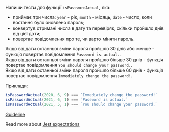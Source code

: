 Напиши тести для функції `isPasswordActual`, яка:
- приймає три числа: `year` - рік, `month` - місяць, `date` - число, коли востання було оновлено пароль;
- конвертує отримані числа в дату та перевіряє, скільки пройшло днів від цієї дати;
- повертає повідомлення про те, чи варто міняти пароль.

Якщо від дати останньої зміни пароля пройшло 30 днів або менше - функція повертає повідомлення `Password is actual.`.  
Якщо від дати останньої зміни пароля пройшло більше 30 днів - функція повертає повідомлення `You should change your password.`.  
Якщо від дати останньої зміни пароля пройшло більше 60 днів - функція повертає повідомлення `Immediately change the password!`.

Приклади:
```js
isPasswordActual(2020, 6, 9) === `Immediately change the password!`
isPasswordActual(2021, 6, 1) === `Password is actual.`
isPasswordActual(2021, 5, 1) === `You should change your password.`
```

[Guideline](https://github.com/mate-academy/js_task-guideline/blob/master/README.md)

Read more about [Jest expectations](https://jestjs.io/uk/docs/expect)
